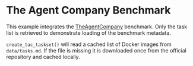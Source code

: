 # The Agent Company Benchmark

This example integrates the [TheAgentCompany](https://github.com/TheAgentCompany/TheAgentCompany) benchmark.
Only the task list is retrieved to demonstrate loading of the benchmark metadata.

`create_tac_taskset()` will read a cached list of Docker images from `data/tasks.md`.
If the file is missing it is downloaded once from the official repository and cached locally.
